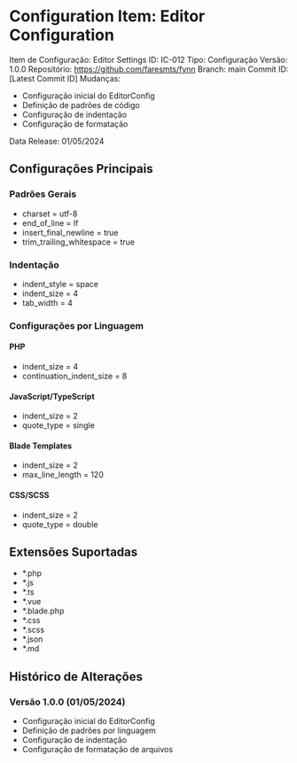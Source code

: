 # Configuration Item: Editor Configuration

Item de Configuração: Editor Settings
ID: IC-012
Tipo: Configuração
Versão: 1.0.0
Repositório: https://github.com/faresmts/fynn
Branch: main
Commit ID: [Latest Commit ID]
Mudanças: 
- Configuração inicial do EditorConfig
- Definição de padrões de código
- Configuração de indentação
- Configuração de formatação

Data Release: 01/05/2024

## Configurações Principais

### Padrões Gerais
- charset = utf-8
- end_of_line = lf
- insert_final_newline = true
- trim_trailing_whitespace = true

### Indentação
- indent_style = space
- indent_size = 4
- tab_width = 4

### Configurações por Linguagem

#### PHP
- indent_size = 4
- continuation_indent_size = 8

#### JavaScript/TypeScript
- indent_size = 2
- quote_type = single

#### Blade Templates
- indent_size = 2
- max_line_length = 120

#### CSS/SCSS
- indent_size = 2
- quote_type = double

## Extensões Suportadas
- *.php
- *.js
- *.ts
- *.vue
- *.blade.php
- *.css
- *.scss
- *.json
- *.md

## Histórico de Alterações

### Versão 1.0.0 (01/05/2024)
- Configuração inicial do EditorConfig
- Definição de padrões por linguagem
- Configuração de indentação
- Configuração de formatação de arquivos 
